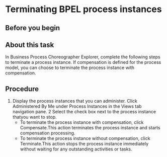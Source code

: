 <!-- image -->

# Terminating BPEL process instances

## Before you begin

## About this task

In Business Process Choreographer Explorer, complete the
following steps to terminate a process instance. If compensation is
defined for the process model, you can choose to terminate the process
instance with compensation.

## Procedure

1. Display the process instances that you can administer.
Click Administered By Me under Process
Instances in the Views tab navigation
pane.
2 Select the check box next to the process instance thatyou want to stop.
    - To terminate the process instance with compensation, click Compensate.This
action terminates the process instance and starts compensation processing.
    - To terminate the process instance without compensation, click Terminate.This
action stops the process instance immediately without waiting for
any outstanding activities or tasks.

<!-- image -->